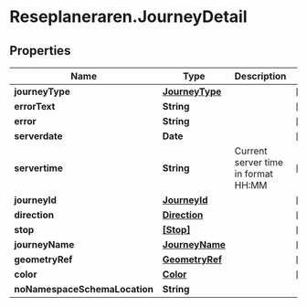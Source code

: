 # Reseplaneraren.JourneyDetail

## Properties
Name | Type | Description | Notes
------------ | ------------- | ------------- | -------------
**journeyType** | [**JourneyType**](JourneyType.md) |  | [optional] 
**errorText** | **String** |  | [optional] 
**error** | **String** |  | [optional] 
**serverdate** | **Date** |  | [optional] 
**servertime** | **String** | Current server time in format HH:MM | [optional] 
**journeyId** | [**JourneyId**](JourneyId.md) |  | [optional] 
**direction** | [**Direction**](Direction.md) |  | [optional] 
**stop** | [**[Stop]**](Stop.md) |  | [optional] 
**journeyName** | [**JourneyName**](JourneyName.md) |  | [optional] 
**geometryRef** | [**GeometryRef**](GeometryRef.md) |  | [optional] 
**color** | [**Color**](Color.md) |  | [optional] 
**noNamespaceSchemaLocation** | **String** |  | 


